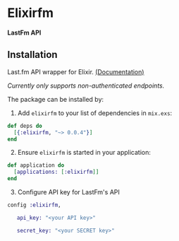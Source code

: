 # Elixirfm

**LastFm API**

## Installation

Last.fm API wrapper for Elixir. [(Documentation)](https://hexdocs.pm/elixirfm/0.0.4)

_Currently only supports non-authenticated endpoints._

The package can be installed by:

1. Add `elixirfm` to your list of dependencies in `mix.exs`:

  ```elixir
  def deps do
    [{:elixirfm, "~> 0.0.4"}]
  end
  ```

2. Ensure `elixirfm` is started in your application:

  ```elixir
  def application do
    [applications: [:elixirfm]]
  end
  ```

3. Configure API key for LastFm's API

  ```elixir
  config :elixirfm,

     api_key: "<your API key>"

     secret_key: "<your SECRET key>"
  ```
